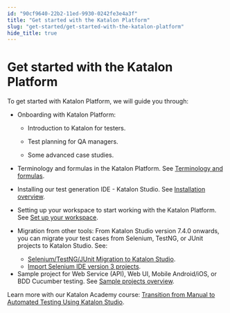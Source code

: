 ```yaml
---
id: "90cf9640-22b2-11ed-9930-0242fe3e4a3f"
title: "Get started with the Katalon Platform"
slug: "get-started/get-started-with-the-katalon-platform"
hide_title: true
---
```


# <a id="id" class="anchor_top_offset"/><a id="ariaid-title1" class="anchor_top_offset"/>Get started with the <span xmlns="http://www.w3.org/1999/xhtml" className="ph">Katalon Platform</span> 

<p xmlns="http://www.w3.org/1999/xhtml" className="p">To get started with <span className="ph">Katalon Platform</span>, we will guide you through:</p> 
<ul xmlns="http://www.w3.org/1999/xhtml" className="ul"><li className="li">Onboarding with <span className="ph">Katalon Platform</span>:<ul className="ul"><li className="li"><p className="p">Introduction to Katalon for testers.</p></li><li className="li"><p className="p">Test planning for QA managers.</p></li><li className="li"><p className="p">Some advanced case studies.</p></li></ul></li><li className="li"><p className="p">Terminology and formulas in the <span className="ph">Katalon Platform</span>. See <a className="xref" href="/docs/get-started/terminology-and-formulas">Terminology and formulas</a>.</p></li><li className="li"><p className="p">Installing our test generation IDE - Katalon Studio. See <a className="xref" href="/docs/get-started/katalon-studio-installation/katalon-studio-installation-overview">Installation overview</a>.</p></li><li className="li"><p className="p">Setting up your workspace to start working with the Katalon Platform. See <a className="xref" href="/docs/get-started/set-up-your-workspace/set-up-overview-in-katalon-platform">Set up your workspace</a>.</p></li><li className="li"><div className="p">Migration from other tools: From <span className="ph">Katalon Studio</span> version 7.4.0 onwards, you can migrate your test cases from Selenium, TestNG, or JUnit projects to <span className="ph">Katalon Studio</span>. See:<ul className="ul"><li className="li"><a className="xref" href="/docs/get-started/migration-from-other-tools/seleniumtestngjunit-migration-to-katalon-studio">Selenium/TestNG/JUnit Migration to <span className="ph">Katalon Studio</span></a>.</li><li className="li"><a className="xref" href="/docs/get-started/migration-from-other-tools/import-selenium-ide-version-3-projects-to-katalon-studio">Import Selenium IDE version 3 projects</a>.</li></ul></div></li><li className="li">Sample project for Web Service (API), Web UI, Mobile Android/iOS, or BDD Cucumber testing. See <a className="xref" href="/docs/get-started/sample-projects/sample-projects-overview">Sample projects overview</a>.</li></ul> 
<p xmlns="http://www.w3.org/1999/xhtml" className="p">Learn more with our Katalon Academy course: <a className="xref j-external-link" href="https://academy.katalon.com/courses/manual-transit-automation-testing/?utm_source=kat_docs&utm_medium=get_started_overview" target="_blank">Transition from Manual to Automated Testing Using Katalon Studio</a>.</p> 

